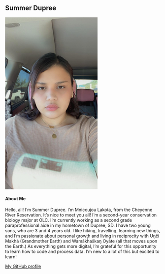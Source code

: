 ## Summer Dupree
![](Headshot.png)

#### About Me

Hello, all! I’m Summer Dupree. I’m Mnicoujou Lakota, from the Cheyenne River Reservation. It’s nice to meet you all! I’m a second-year conservation biology major at OLC. I’m currently working as a second grade paraprofessional aide in my hometown of Dupree, SD. I have two young sons, who are 3 and 4 years old. I like hiking, travelling, learning new things, and I’m passionate about personal growth and living in reciprocity with Uŋčí Makhá (Grandmother Earth) and Wamákȟaškaŋ Oyáte (all that moves upon the Earth.) As everything gets more digital, I’m grateful for this opportunity to learn how to code and process data. I’m new to a lot of this but excited to learn!

[My GitHub profile](https://github.com/sdupree27886)
